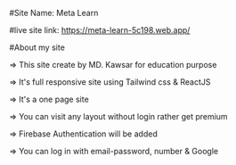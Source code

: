 #Site Name:
Meta Learn

#live site link:
https://meta-learn-5c198.web.app/

#About my site

=> This site create by MD. Kawsar for education purpose

=> It's full responsive site using Tailwind css & ReactJS

=> It's a one page site

=> You can visit any layout without login rather get premium

=> Firebase Authentication will be added

=> You can log in with email-password, number & Google
